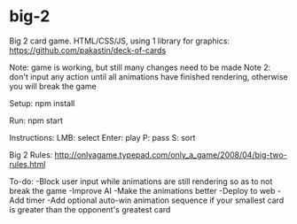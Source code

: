# big-2
Big 2 card game. HTML/CSS/JS, using 1 library for graphics: https://github.com/pakastin/deck-of-cards

Note: game is working, but still many changes need to be made
Note 2: don't input any action until all animations have finished rendering, otherwise you will break the game

Setup: 
npm install

Run:
npm start

Instructions:
LMB: select
Enter: play
P: pass
S: sort

Big 2 Rules: 
http://onlyagame.typepad.com/only_a_game/2008/04/big-two-rules.html

To-do: 
-Block user input while animations are still rendering so as to not break the game
-Improve AI
-Make the animations better
-Deploy to web
-Add timer
-Add optional auto-win animation sequence if your smallest card is greater than the opponent's greatest card
